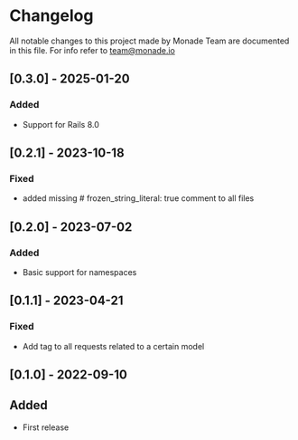 # Changelog

All notable changes to this project made by Monade Team are documented in this file. For info refer to team@monade.io

## [0.3.0] - 2025-01-20
### Added
- Support for Rails 8.0

## [0.2.1] - 2023-10-18
### Fixed
- added missing # frozen_string_literal: true comment to all files

## [0.2.0] - 2023-07-02
### Added
- Basic support for namespaces

## [0.1.1] - 2023-04-21
### Fixed
- Add tag to all requests related to a certain model

## [0.1.0] - 2022-09-10

## Added

- First release
